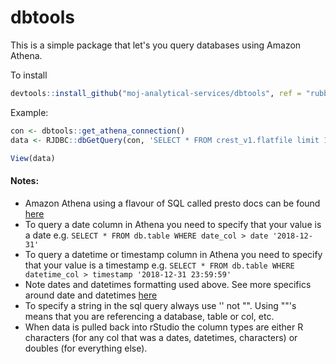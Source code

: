 # dbtools

This is a simple package that let's you query databases using Amazon Athena.

To install
```r
devtools::install_github("moj-analytical-services/dbtools", ref = "rubbish_version2")
```

Example:
```r
con <- dbtools::get_athena_connection()
data <- RJDBC::dbGetQuery(con, 'SELECT * FROM crest_v1.flatfile limit 1000')

View(data)
```

#### Notes: 

- Amazon Athena using a flavour of SQL called presto docs can be found [here](https://prestodb.io/docs/current/)
- To query a date column in Athena you need to specify that your value is a date e.g. `SELECT * FROM db.table WHERE date_col > date '2018-12-31'`
- To query a datetime or timestamp column in Athena you need to specify that your value is a timestamp e.g. `SELECT * FROM db.table WHERE datetime_col > timestamp '2018-12-31 23:59:59'`
- Note dates and datetimes formatting used above. See more specifics around date and datetimes [here](https://prestodb.io/docs/current/functions/datetime.html)
- To specify a string in the sql query always use '' not "". Using ""'s means that you are referencing a database, table or col, etc.
- When data is pulled back into rStudio the column types are either R characters (for any col that was a dates, datetimes, characters) or doubles (for everything else). 
